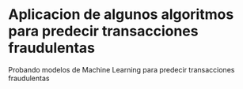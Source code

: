 # Aplicacion de algunos algoritmos para predecir transacciones fraudulentas

Probando modelos de Machine Learning para predecir transacciones fraudulentas



